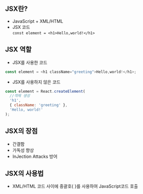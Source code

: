 ## JSX란?

- JavaScript + XML/HTML
- JSX 코드<br>
  `const element = <h1>Hello,world!</h1>`

## JSX 역할

- JSX를 사용한 코드

```javascript
const element = <h1 className="greeting">Hello,world!</h1>;
```

- JSX를 사용하지 않은 코드

```javascript
const element = React.createElement(
  //객체 생성
  'h1',
  { className: 'greeting' },
  'Hello, world!'
);
```

## JSX의 장점

- 간결함
- 가독성 향상
- InJection Attacks 방어

## JSX의 사용법

- XML/HTML 코드 사이에 중괄호{ }를 사용하여 JavaScript코드 호출
